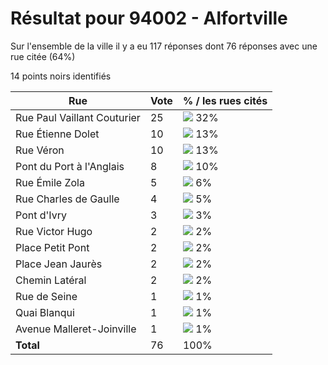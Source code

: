 # Résultat pour 94002 - Alfortville

Sur l'ensemble de la ville il y a eu 117 réponses dont 76 réponses avec une rue citée (64%)

14 points noirs identifiés

| Rue | Vote | % / les rues cités|
|-----|------|-------------------|
| Rue Paul Vaillant Couturier | 25 | <img src="../../img/bar_32.gif" />&nbsp;32%|
| Rue Étienne Dolet | 10 | <img src="../../img/bar_13.gif" />&nbsp;13%|
| Rue Véron | 10 | <img src="../../img/bar_13.gif" />&nbsp;13%|
| Pont du Port à l'Anglais | 8 | <img src="../../img/bar_10.gif" />&nbsp;10%|
| Rue Émile Zola | 5 | <img src="../../img/bar_6.gif" />&nbsp;6%|
| Rue Charles de Gaulle | 4 | <img src="../../img/bar_5.gif" />&nbsp;5%|
| Pont d'Ivry | 3 | <img src="../../img/bar_3.gif" />&nbsp;3%|
| Rue Victor Hugo | 2 | <img src="../../img/bar_2.gif" />&nbsp;2%|
| Place Petit Pont | 2 | <img src="../../img/bar_2.gif" />&nbsp;2%|
| Place Jean Jaurès | 2 | <img src="../../img/bar_2.gif" />&nbsp;2%|
| Chemin Latéral | 2 | <img src="../../img/bar_2.gif" />&nbsp;2%|
| Rue de Seine | 1 | <img src="../../img/bar_1.gif" />&nbsp;1%|
| Quai Blanqui | 1 | <img src="../../img/bar_1.gif" />&nbsp;1%|
| Avenue Malleret-Joinville | 1 | <img src="../../img/bar_1.gif" />&nbsp;1%|
| **Total** | 76 | 100%|
